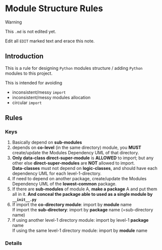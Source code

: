 # Module Structure Rules

> [!WARNING]
> This `.md` is not edited yet.
>
> Edit all `EDIT` marked text and erace this note.

## Introduction

This is a rule for designing `Python` modules structure / adding `Python` modules to this project.

This is intended for avoiding

- inconsistent/messy `import`
- inconsistent/messy modules allocation
- circular `import`

## Rules

### Keys

1. Basically depend on **sub-modules**
2. depends on **co-level** (in the same directory) module, you **MUST** create/update the Modules Dependency UML of that directory.
3. **Only data-class direct-super-module** is **ALLOWED** to import; but any other else **direct-super-modules** are **NOT** allowed to import.  
   **Data-classes** must not depend on **logic-classes**, and should have each dependency UML for each level-1-directory.
4. If need to depend on another package, create/update the Modules Dependency UML of the **lowest-common** package.
5. If there are **sub-modules** of module A, **make a package** A and put them all in it. **And conceal the package able to used as a single module by `__init__.py`**
6. If import the **co-directory module**: import by **module** name  
   If import the **sub-directory**: import by **package** name (=sub-directory name)
7. If using another level-1 directory module: import by level-1 **package** name  
   If using the same level-1 directory module: import by **module** name

### Details
